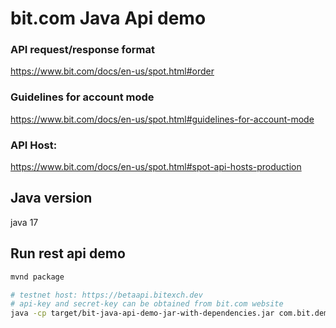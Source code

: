 # bit.com Java Api demo


### API request/response format
https://www.bit.com/docs/en-us/spot.html#order

### Guidelines for account mode
https://www.bit.com/docs/en-us/spot.html#guidelines-for-account-mode

### API Host:
https://www.bit.com/docs/en-us/spot.html#spot-api-hosts-production

## Java version

java 17

## Run rest api demo

```bash
mvnd package

# testnet host: https://betaapi.bitexch.dev
# api-key and secret-key can be obtained from bit.com website
java -cp target/bit-java-api-demo-jar-with-dependencies.jar com.bit.demo.rest_app.App <host> <api-key> <secret-key>

```